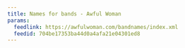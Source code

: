 ```yaml
---
title: Names for bands - Awful Woman
params:
  feedlink: https://awfulwoman.com/bandnames/index.xml
  feedid: 704be17353ba44d0a4afa21e04301ed8
---
```

